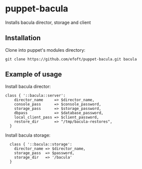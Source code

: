# puppet-bacula
Installs bacula director, storage and client

## Installation
Clone into puppet's modules directory:
```
git clone https://github.com/efoft/puppet-bacula.git bacula
```

## Example of usage
Install bacula director:
```
class { '::bacula::server':
    director_name     => $director_name,
    console_pass      => $console_password,
    storage_pass      => $storage_password,
    dbpass            => $database_password,
    local_client_pass => $client_password,
    restore_dir       => "/tmp/bacula-restores",
  }
```
Install bacula storage:
```
  class { '::bacula::storage':
    director_name => $director_name,
    storage_pass  => $password,
    storage_dir   => '/bacula'
  }
```
